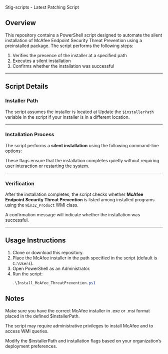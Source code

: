 Stig-scripts - Latest Patching Script

## Overview

This repository contains a PowerShell script designed to automate the silent installation of McAfee Endpoint Security Threat Prevention using a preinstalled package. The script performs the following steps:

1. Verifies the presence of the installer at a specified path
2. Executes a silent installation
3. Confirms whether the installation was successful

---

## Script Details

### Installer Path

The script assumes the installer is located at 
Update the `$installerPath` variable in the script if your installer is in a different location.

---

### Installation Process

The script performs a **silent installation** using the following command-line options:


These flags ensure that the installation completes quietly without requiring user interaction or restarting the system.

---

### Verification

After the installation completes, the script checks whether **McAfee Endpoint Security Threat Prevention** is listed among installed programs using the `Win32_Product` WMI class.

A confirmation message will indicate whether the installation was successful.

---

## Usage Instructions

1. Clone or download this repository.
2. Place the McAfee installer in the path specified in the script (default is `C:\Users`).
3. Open PowerShell as an Administrator.
4. Run the script:
   ```powershell
   .\Install_McAfee_ThreatPrevention.ps1

## Notes
Make sure you have the correct McAfee installer in .exe or .msi format placed in the defined $installerPath.

The script may require administrative privileges to install McAfee and to access WMI queries.

Modify the $installerPath and installation flags based on your organization’s deployment preferences.


